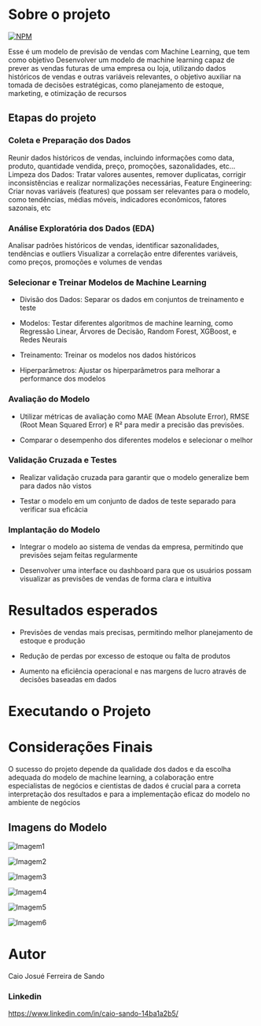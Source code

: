 # Sobre o projeto

[![NPM](https://img.shields.io/npm/l/react)](https://github.com/Caiojosue/Bot-Pedbot/blob/main/LICENSE)

Esse é um modelo de previsão de vendas com Machine Learning, que tem como objetivo Desenvolver um modelo de machine learning capaz de prever as vendas futuras de uma empresa ou loja, utilizando dados históricos de vendas e outras variáveis relevantes, o objetivo auxiliar na tomada de decisões estratégicas, como planejamento de estoque, marketing, e otimização de recursos

## Etapas do projeto

### Coleta e Preparação dos Dados

Reunir dados históricos de vendas, incluindo informações como data, produto, quantidade vendida, preço, promoções, sazonalidades, etc...
Limpeza dos Dados: Tratar valores ausentes, remover duplicatas, corrigir inconsistências e realizar normalizações necessárias, Feature Engineering: Criar novas variáveis (features) que possam ser relevantes para o modelo, como tendências, médias móveis, indicadores econômicos, fatores sazonais, etc

### Análise Exploratória dos Dados (EDA) 

Analisar padrões históricos de vendas, identificar sazonalidades, tendências e outliers
Visualizar a correlação entre diferentes variáveis, como preços, promoções e volumes de vendas

### Selecionar e Treinar Modelos de Machine Learning

- Divisão dos Dados: Separar os dados em conjuntos de treinamento e teste

- Modelos: Testar diferentes algoritmos de machine learning, como Regressão Linear, Árvores de Decisão, Random Forest, XGBoost, e Redes Neurais

- Treinamento: Treinar os modelos nos dados históricos

- Hiperparâmetros: Ajustar os hiperparâmetros para melhorar a performance dos modelos

### Avaliação do Modelo

- Utilizar métricas de avaliação como MAE (Mean Absolute Error), RMSE (Root Mean Squared Error) e R² para medir a precisão das previsões.

- Comparar o desempenho dos diferentes modelos e selecionar o melhor


### Validação Cruzada e Testes

- Realizar validação cruzada para garantir que o modelo generalize bem para dados não vistos

- Testar o modelo em um conjunto de dados de teste separado para verificar sua eficácia


### Implantação do Modelo

- Integrar o modelo ao sistema de vendas da empresa, permitindo que previsões sejam feitas regularmente

- Desenvolver uma interface ou dashboard para que os usuários possam visualizar as previsões de vendas de forma clara e intuitiva


# Resultados esperados

- Previsões de vendas mais precisas, permitindo melhor planejamento de estoque e produção
  
- Redução de perdas por excesso de estoque ou falta de produtos
  
- Aumento na eficiência operacional e nas margens de lucro através de decisões baseadas em dados

# Executando o Projeto



# Considerações Finais

O sucesso do projeto depende da qualidade dos dados e da escolha adequada do modelo de machine learning, a colaboração entre especialistas de negócios e cientistas de dados é crucial para a correta interpretação dos resultados e para a implementação eficaz do modelo no ambiente de negócios

## Imagens do Modelo 

![Imagem1](https://github.com/Caiojosue/imagens/blob/main/Sem%20t%C3%ADtulo.png)

![Imagem2](https://github.com/Caiojosue/imagens/blob/main/Sem%20t%C3%ADtulo1.png)

![Imagem3](https://github.com/Caiojosue/imagens/blob/main/Sem%20t%C3%ADtulo2.png)

![Imagem4](https://github.com/Caiojosue/imagens/blob/main/Sem%20t%C3%ADtulo3.png)

![Imagem5](https://github.com/Caiojosue/imagens/blob/main/boxplot2.png)

![Imagem6](https://github.com/Caiojosue/imagens/blob/main/boxplot1.png)

# Autor

Caio Josué Ferreira de Sando

### Linkedin
https://www.linkedin.com/in/caio-sando-14ba1a2b5/
